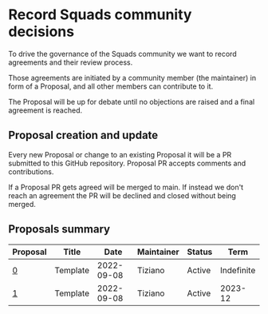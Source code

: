 # Record Squads community decisions

To drive the governance of the Squads community we want to record agreements and their review process.

Those agreements are initiated by a community member (the maintainer) in form of a Proposal, and all other members can contribute to it.

The Proposal will be up for debate until no objections are raised and a final agreement is reached.


## Proposal creation and update

Every new Proposal or change to an existing Proposal it will be a PR submitted to this GitHub repository. Proposal PR accepts comments and contributions.

If a Proposal PR gets agreed will be merged to main. If instead we don't reach an agreement the PR will be declined and closed without being merged.


## Proposals summary

| Proposal                             | Title     | Date        | Maintainer | Status | Term       |
|--------------------------------------|-----------|-------------|------------|--------|------------|
| [0](proposals/0.template.md)         | Template  | 2022-09-08  | Tiziano    | Active | Indefinite |
| [1](proposals/1.marketing-budget.md) | Template  | 2022-09-08  | Tiziano    | Active | 2023-12    |
